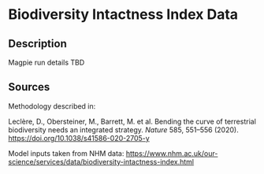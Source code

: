 # Biodiversity Intactness Index Data

## Description
Magpie run details TBD

## Sources
Methodology described in:

Leclère, D., Obersteiner, M., Barrett, M. et al. Bending the curve of terrestrial biodiversity needs an integrated strategy. _Nature_ 585, 551–556 (2020). 
https://doi.org/10.1038/s41586-020-2705-y

Model inputs taken from NHM data: https://www.nhm.ac.uk/our-science/services/data/biodiversity-intactness-index.html